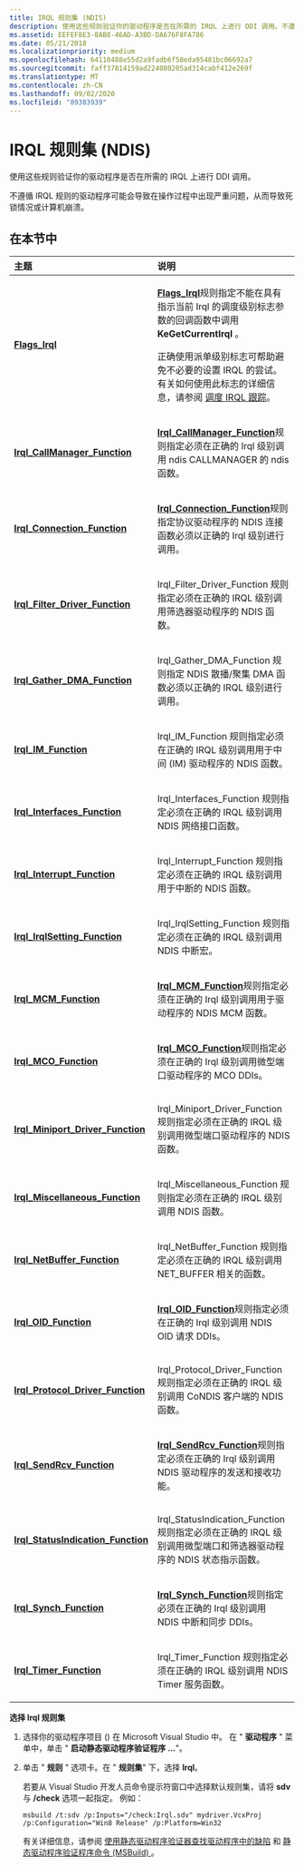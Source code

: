 ```yaml
---
title: IRQL 规则集 (NDIS)
description: 使用这些规则验证你的驱动程序是否在所需的 IRQL 上进行 DDI 调用。不遵循 IRQL 规则的驱动程序可能会导致在操作过程中出现严重问题，从而导致死锁情况或计算机崩溃。
ms.assetid: EEFEF8E3-8AB8-46AD-A3BD-DA676F8FA786
ms.date: 05/21/2018
ms.localizationpriority: medium
ms.openlocfilehash: 64110488e55d2a9fadb6f58eda95481bc06692a7
ms.sourcegitcommit: faff37814159ad224080205ad314cabf412e269f
ms.translationtype: MT
ms.contentlocale: zh-CN
ms.lasthandoff: 09/02/2020
ms.locfileid: "89383939"
---
```

# <a name="irql-rule-set-ndis"></a>IRQL 规则集 (NDIS)


使用这些规则验证你的驱动程序是否在所需的 IRQL 上进行 DDI 调用。

不遵循 IRQL 规则的驱动程序可能会导致在操作过程中出现严重问题，从而导致死锁情况或计算机崩溃。

## <a name="in-this-section"></a>在本节中


<table>
<colgroup>
<col width="50%" />
<col width="50%" />
</colgroup>
<thead>
<tr class="header">
<th align="left">主题</th>
<th align="left">说明</th>
</tr>
</thead>
<tbody>
<tr class="odd">
<td align="left"><p><a href="ndis-flags-irql.md" data-raw-source="[&lt;strong&gt;Flags_Irql&lt;/strong&gt;](ndis-flags-irql.md)"><strong>Flags_Irql</strong></a></p></td>
<td align="left"><p><a href="ndis-flags-irql.md" data-raw-source="[&lt;strong&gt;Flags_Irql&lt;/strong&gt;](ndis-flags-irql.md)"><strong>Flags_Irql</strong></a>规则指定不能在具有指示当前 Irql 的调度级别标志参数的回调函数中调用<strong>KeGetCurrentIrql</strong> 。</p>
<p>正确使用派单级别标志可帮助避免不必要的设置 IRQL 的尝试。 有关如何使用此标志的详细信息，请参阅 <a href="https://docs.microsoft.com/windows-hardware/drivers/network/dispatch-irql-tracking" data-raw-source="[Dispatch IRQL Tracking](../network/dispatch-irql-tracking.md)">调度 IRQL 跟踪</a>。</p></td>
</tr>
<tr class="even">
<td align="left"><p><a href="ndis-irql-callmanager-function.md" data-raw-source="[&lt;strong&gt;Irql_CallManager_Function&lt;/strong&gt;](ndis-irql-callmanager-function.md)"><strong>Irql_CallManager_Function</strong></a></p></td>
<td align="left"><p><a href="ndis-irql-callmanager-function.md" data-raw-source="[&lt;strong&gt;Irql_CallManager_Function&lt;/strong&gt;](ndis-irql-callmanager-function.md)"><strong>Irql_CallManager_Function</strong></a>规则指定必须在正确的 Irql 级别调用 ndis CALLMANAGER 的 ndis 函数。</p></td>
</tr>
<tr class="odd">
<td align="left"><p><a href="ndis-irql-connection-function.md" data-raw-source="[&lt;strong&gt;Irql_Connection_Function&lt;/strong&gt;](ndis-irql-connection-function.md)"><strong>Irql_Connection_Function</strong></a></p></td>
<td align="left"><p><a href="ndis-irql-connection-function.md" data-raw-source="[&lt;strong&gt;Irql_Connection_Function&lt;/strong&gt;](ndis-irql-connection-function.md)"><strong>Irql_Connection_Function</strong></a>规则指定协议驱动程序的 NDIS 连接函数必须以正确的 Irql 级别进行调用。</p></td>
</tr>
<tr class="even">
<td align="left"><p><a href="ndis-irql-filter-driver-function.md" data-raw-source="[&lt;strong&gt;Irql_Filter_Driver_Function&lt;/strong&gt;](ndis-irql-filter-driver-function.md)"><strong>Irql_Filter_Driver_Function</strong></a></p></td>
<td align="left"><p>Irql_Filter_Driver_Function 规则指定必须在正确的 IRQL 级别调用筛选器驱动程序的 NDIS 函数。</p></td>
</tr>
<tr class="odd">
<td align="left"><p><a href="ndis-irql-gather-dma-function.md" data-raw-source="[&lt;strong&gt;Irql_Gather_DMA_Function&lt;/strong&gt;](ndis-irql-gather-dma-function.md)"><strong>Irql_Gather_DMA_Function</strong></a></p></td>
<td align="left"><p>Irql_Gather_DMA_Function 规则指定 NDIS 散播/聚集 DMA 函数必须以正确的 IRQL 级别进行调用。</p></td>
</tr>
<tr class="even">
<td align="left"><p><a href="ndis-irql-im-function.md" data-raw-source="[&lt;strong&gt;Irql_IM_Function&lt;/strong&gt;](ndis-irql-im-function.md)"><strong>Irql_IM_Function</strong></a></p></td>
<td align="left"><p>Irql_IM_Function 规则指定必须在正确的 IRQL 级别调用用于中间 (IM) 驱动程序的 NDIS 函数。</p></td>
</tr>
<tr class="odd">
<td align="left"><p><a href="ndis-irql-interfaces-function.md" data-raw-source="[&lt;strong&gt;Irql_Interfaces_Function&lt;/strong&gt;](ndis-irql-interfaces-function.md)"><strong>Irql_Interfaces_Function</strong></a></p></td>
<td align="left"><p>Irql_Interfaces_Function 规则指定必须在正确的 IRQL 级别调用 NDIS 网络接口函数。</p></td>
</tr>
<tr class="even">
<td align="left"><p><a href="ndis-irql-interrupt-function.md" data-raw-source="[&lt;strong&gt;Irql_Interrupt_Function&lt;/strong&gt;](ndis-irql-interrupt-function.md)"><strong>Irql_Interrupt_Function</strong></a></p></td>
<td align="left"><p>Irql_Interrupt_Function 规则指定必须在正确的 IRQL 级别调用用于中断的 NDIS 函数。</p></td>
</tr>
<tr class="odd">
<td align="left"><p><a href="ndis-irql-irqlsetting-function.md" data-raw-source="[&lt;strong&gt;Irql_IrqlSetting_Function&lt;/strong&gt;](ndis-irql-irqlsetting-function.md)"><strong>Irql_IrqlSetting_Function</strong></a></p></td>
<td align="left"><p>Irql_IrqlSetting_Function 规则指定必须在正确的 IRQL 级别调用 NDIS 中断宏。</p></td>
</tr>
<tr class="even">
<td align="left"><p><a href="ndis-irql-mcm-function.md" data-raw-source="[&lt;strong&gt;Irql_MCM_Function&lt;/strong&gt;](ndis-irql-mcm-function.md)"><strong>Irql_MCM_Function</strong></a></p></td>
<td align="left"><p><a href="ndis-irql-mcm-function.md" data-raw-source="[&lt;strong&gt;Irql_MCM_Function&lt;/strong&gt;](ndis-irql-mcm-function.md)"><strong>Irql_MCM_Function</strong></a>规则指定必须在正确的 Irql 级别调用用于驱动程序的 NDIS MCM 函数。</p></td>
</tr>
<tr class="odd">
<td align="left"><p><a href="ndis-irql-mco-function.md" data-raw-source="[&lt;strong&gt;Irql_MCO_Function&lt;/strong&gt;](ndis-irql-mco-function.md)"><strong>Irql_MCO_Function</strong></a></p></td>
<td align="left"><p><a href="ndis-irql-mco-function.md" data-raw-source="[&lt;strong&gt;Irql_MCO_Function&lt;/strong&gt;](ndis-irql-mco-function.md)"><strong>Irql_MCO_Function</strong></a>规则指定必须在正确的 Irql 级别调用微型端口驱动程序的 MCO DDIs。</p></td>
</tr>
<tr class="even">
<td align="left"><p><a href="ndis-irql-miniport-driver-function.md" data-raw-source="[&lt;strong&gt;Irql_Miniport_Driver_Function&lt;/strong&gt;](ndis-irql-miniport-driver-function.md)"><strong>Irql_Miniport_Driver_Function</strong></a></p></td>
<td align="left"><p>Irql_Miniport_Driver_Function 规则指定必须在正确的 IRQL 级别调用微型端口驱动程序的 NDIS 函数。</p></td>
</tr>
<tr class="odd">
<td align="left"><p><a href="ndis-irql-miscellaneous-function.md" data-raw-source="[&lt;strong&gt;Irql_Miscellaneous_Function&lt;/strong&gt;](ndis-irql-miscellaneous-function.md)"><strong>Irql_Miscellaneous_Function</strong></a></p></td>
<td align="left"><p>Irql_Miscellaneous_Function 规则指定必须在正确的 IRQL 级别调用 NDIS 函数。</p></td>
</tr>
<tr class="even">
<td align="left"><p><a href="ndis-irql-netbuffer-function.md" data-raw-source="[&lt;strong&gt;Irql_NetBuffer_Function&lt;/strong&gt;](ndis-irql-netbuffer-function.md)"><strong>Irql_NetBuffer_Function</strong></a></p></td>
<td align="left"><p>Irql_NetBuffer_Function 规则指定必须在正确的 IRQL 级别调用 NET_BUFFER 相关的函数。</p></td>
</tr>
<tr class="odd">
<td align="left"><p><a href="ndis-irql-oid-function.md" data-raw-source="[&lt;strong&gt;Irql_OID_Function&lt;/strong&gt;](ndis-irql-oid-function.md)"><strong>Irql_OID_Function</strong></a></p></td>
<td align="left"><p><a href="ndis-irql-oid-function.md" data-raw-source="[&lt;strong&gt;Irql_OID_Function&lt;/strong&gt;](ndis-irql-oid-function.md)"><strong>Irql_OID_Function</strong></a>规则指定必须在正确的 Irql 级别调用 NDIS OID 请求 DDIs。</p></td>
</tr>
<tr class="even">
<td align="left"><p><a href="ndis-irql-protocol-driver-function.md" data-raw-source="[&lt;strong&gt;Irql_Protocol_Driver_Function&lt;/strong&gt;](ndis-irql-protocol-driver-function.md)"><strong>Irql_Protocol_Driver_Function</strong></a></p></td>
<td align="left"><p>Irql_Protocol_Driver_Function 规则指定必须在正确的 IRQL 级别调用 CoNDIS 客户端的 NDIS 函数。</p></td>
</tr>
<tr class="odd">
<td align="left"><p><a href="ndis-irql-sendrcv-function.md" data-raw-source="[&lt;strong&gt;Irql_SendRcv_Function&lt;/strong&gt;](ndis-irql-sendrcv-function.md)"><strong>Irql_SendRcv_Function</strong></a></p></td>
<td align="left"><p><a href="ndis-irql-sendrcv-function.md" data-raw-source="[&lt;strong&gt;Irql_SendRcv_Function&lt;/strong&gt;](ndis-irql-sendrcv-function.md)"><strong>Irql_SendRcv_Function</strong></a>规则指定必须在正确的 Irql 级别调用 NDIS 驱动程序的发送和接收功能。</p></td>
</tr>
<tr class="even">
<td align="left"><p><a href="ndis-irql-statusindication-function.md" data-raw-source="[&lt;strong&gt;Irql_StatusIndication_Function&lt;/strong&gt;](ndis-irql-statusindication-function.md)"><strong>Irql_StatusIndication_Function</strong></a></p></td>
<td align="left"><p>Irql_StatusIndication_Function 规则指定必须在正确的 IRQL 级别调用微型端口和筛选器驱动程序的 NDIS 状态指示函数。</p></td>
</tr>
<tr class="odd">
<td align="left"><p><a href="ndis-irql-synch-function.md" data-raw-source="[&lt;strong&gt;Irql_Synch_Function&lt;/strong&gt;](ndis-irql-synch-function.md)"><strong>Irql_Synch_Function</strong></a></p></td>
<td align="left"><p><a href="ndis-irql-synch-function.md" data-raw-source="[&lt;strong&gt;Irql_Synch_Function&lt;/strong&gt;](ndis-irql-synch-function.md)"><strong>Irql_Synch_Function</strong></a>规则指定必须在正确的 Irql 级别调用 NDIS 中断和同步 DDIs。</p></td>
</tr>
<tr class="even">
<td align="left"><p><a href="ndis-irql-timer-function.md" data-raw-source="[&lt;strong&gt;Irql_Timer_Function&lt;/strong&gt;](ndis-irql-timer-function.md)"><strong>Irql_Timer_Function</strong></a></p></td>
<td align="left"><p>Irql_Timer_Function 规则指定必须在正确的 IRQL 级别调用 NDIS Timer 服务函数。</p></td>
</tr>
</tbody>
</table>

 

**选择 Irql 规则集**

1.  选择你的驱动程序项目 () 在 Microsoft Visual Studio 中。 在 " **驱动程序** " 菜单中，单击 " **启动静态驱动程序验证程序 ...**"。

2.  单击 " **规则** " 选项卡。在 " **规则集**" 下，选择 **Irql**。

    若要从 Visual Studio 开发人员命令提示符窗口中选择默认规则集，请将 **sdv** 与 **/check** 选项一起指定。 例如：

    ```
    msbuild /t:sdv /p:Inputs="/check:Irql.sdv" mydriver.VcxProj /p:Configuration="Win8 Release" /p:Platform=Win32
    ```

    有关详细信息，请参阅 [使用静态驱动程序验证器查找驱动程序中的缺陷](./using-static-driver-verifier-to-find-defects-in-drivers.md) 和 [静态驱动程序验证程序命令 (MSBuild) ](./-static-driver-verifier-commands--msbuild-.md)。

 

